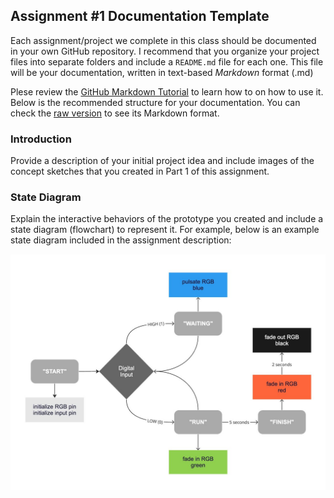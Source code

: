## Assignment #1 Documentation Template  
  
Each assignment/project we complete in this class should be documented in your own 
GitHub repository.  I recommend that you organize your project files into 
separate folders and include a `README.md` file for each one.  This file will be 
your documentation, written in text-based *Markdown* format (.md)  
  
Plese review the [GitHub Markdown Tutorial](https://docs.github.com/en/get-started/writing-on-github/getting-started-with-writing-and-formatting-on-github/basic-writing-and-formatting-syntax) 
to learn how to on how to use it. Below is the recommended structure for your documentation. 
You can check the [raw version](https://github.com/pa-nik/FA24-IXD-256/edit/main/assignment01/README.md) 
to see its Markdown format.  

### Introduction

Provide a description of your initial project idea and include images of 
the concept sketches that you created in Part 1 of this assignment.  

### State Diagram

Explain the interactive behaviors of the prototype you created and include a 
state diagram (flowchart) to represent it.  For example, below is an example 
state diagram included in the assignment description:  

![state diagram example](state-diagram-example.jpg)